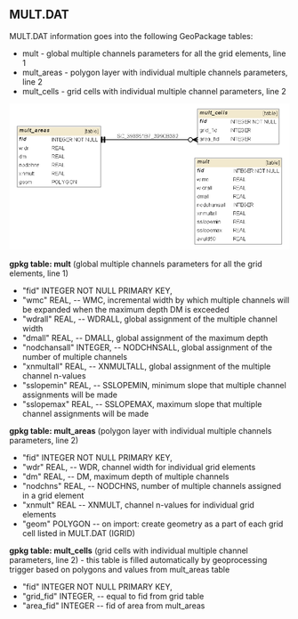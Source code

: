
<a name="mult"></a>
## MULT.DAT 

MULT.DAT information goes into the following GeoPackage tables:

* mult - global multiple channels parameters for all the grid elements, line 1
* mult_areas - polygon layer with individual multiple channels parameters, line 2
* mult_cells - grid cells with individual multiple channel parameters, line 2

![MULT tables graph](db_schema_graphs/mult.png)

**gpkg table: mult** (global multiple channels parameters for all the grid elements, line 1) 

* "fid" INTEGER NOT NULL PRIMARY KEY,
* "wmc" REAL, -- WMC, incremental width by which multiple channels will be expanded when the
maximum depth DM is exceeded
* "wdrall" REAL, -- WDRALL, global assignment of the multiple channel width
* "dmall" REAL, -- DMALL, global assignment of the maximum depth
* "nodchansall" INTEGER, -- NODCHNSALL, global assignment of the number of multiple channels
* "xnmultall" REAL, -- XNMULTALL, global assignment of the multiple channel n-values
* "sslopemin" REAL, -- SSLOPEMIN, minimum slope that multiple channel assignments will be made
* "sslopemax" REAL, -- SSLOPEMAX, maximum slope that multiple channel assignments will be made

**gpkg table: mult_areas** (polygon layer with individual multiple channels parameters, line 2)

* "fid" INTEGER NOT NULL PRIMARY KEY,
* "wdr" REAL, -- WDR, channel width for individual grid elements
* "dm" REAL, -- DM, maximum depth of multiple channels
* "nodchns" REAL, -- NODCHNS, number of multiple channels assigned in a grid element
* "xnmult" REAL -- XNMULT, channel n-values for individual grid elements
* "geom" POLYGON -- on import: create geometry as a part of each grid cell listed in MULT.DAT (IGRID)

**gpkg table: mult_cells** (grid cells with individual multiple channel parameters, line 2) - this table is filled automatically by geoprocessing trigger based on polygons and values from mult_areas table

* "fid" INTEGER NOT NULL PRIMARY KEY,
* "grid_fid" INTEGER, -- equal to fid from grid table
* "area_fid" INTEGER -- fid of area from mult_areas



